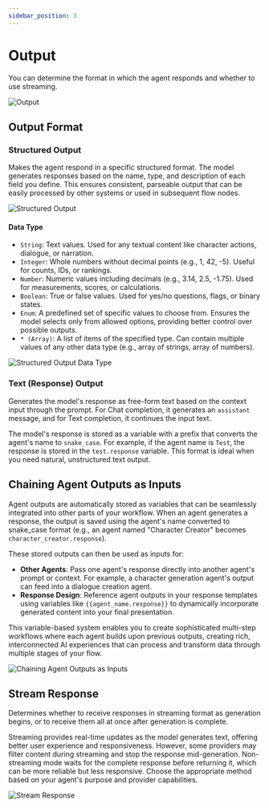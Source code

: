 ```yaml
---
sidebar_position: 3
---
```


# Output

You can determine the format in which the agent responds and whether to use streaming.

![Output](./images/output.png)

## Output Format

### Structured Output

Makes the agent respond in a specific structured format. The model generates responses based on the name, type, and description of each field you define. This ensures consistent, parseable output that can be easily processed by other systems or used in subsequent flow nodes.

![Structured Output](./images/output-structured.png)

#### Data Type

- `String`: Text values. Used for any textual content like character actions, dialogue, or narration.
- `Integer`: Whole numbers without decimal points (e.g., 1, 42, -5). Useful for counts, IDs, or rankings.
- `Number`: Numeric values including decimals (e.g., 3.14, 2.5, -1.75). Used for measurements, scores, or calculations.
- `Boolean`: True or false values. Used for yes/no questions, flags, or binary states.
- `Enum`: A predefined set of specific values to choose from. Ensures the model selects only from allowed options, providing better control over possible outputs.
- `* (Array)`: A list of items of the specified type. Can contain multiple values of any other data type (e.g., array of strings, array of numbers). 

![Structured Output Data Type](./images/output-structured-data-type.png)

### Text (Response) Output

Generates the model's response as free-form text based on the context input through the prompt. For Chat completion, it generates an `assistant` message, and for Text completion, it continues the input text.

The model's response is stored as a variable with a prefix that converts the agent's name to `snake_case`. For example, if the agent name is `Test`, the response is stored in the `test.response` variable. This format is ideal when you need natural, unstructured text output.

## Chaining Agent Outputs as Inputs

Agent outputs are automatically stored as variables that can be seamlessly integrated into other parts of your workflow. When an agent generates a response, the output is saved using the agent's name converted to snake_case format (e.g., an agent named "Character Creator" becomes `character_creator.response`).

These stored outputs can then be used as inputs for:

- **Other Agents**: Pass one agent's response directly into another agent's prompt or context. For example, a character generation agent's output can feed into a dialogue creation agent.
- **Response Design**: Reference agent outputs in your response templates using variables like `{{agent_name.response}}` to dynamically incorporate generated content into your final presentation.

This variable-based system enables you to create sophisticated multi-step workflows where each agent builds upon previous outputs, creating rich, interconnected AI experiences that can process and transform data through multiple stages of your flow.

![Chaining Agent Outputs as Inputs](./images/output-chaining-agent-outputs-as-inputs.png)

## Stream Response

Determines whether to receive responses in streaming format as generation begins, or to receive them all at once after generation is complete.

Streaming provides real-time updates as the model generates text, offering better user experience and responsiveness. However, some providers may filter content during streaming and stop the response mid-generation. Non-streaming mode waits for the complete response before returning it, which can be more reliable but less responsive. Choose the appropriate method based on your agent's purpose and provider capabilities.

![Stream Response](./images/output-stream-response.png)

